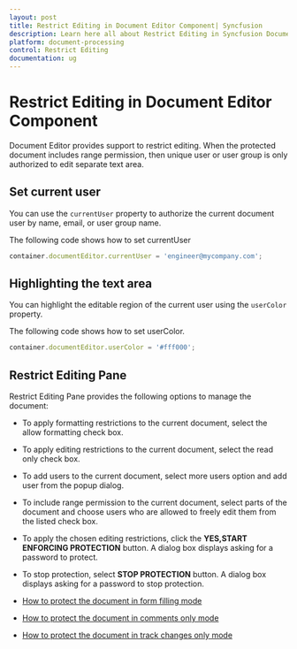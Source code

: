 ```yaml
---
layout: post
title: Restrict Editing in Document Editor Component| Syncfusion
description: Learn here all about Restrict Editing in Syncfusion Document Editor component of Syncfusion Essential JS 2 and more.
platform: document-processing
control: Restrict Editing
documentation: ug
---
```



# Restrict Editing in Document Editor Component

Document Editor provides support to restrict editing. When the protected document includes range permission, then unique user or user group is only authorized to edit separate text area.

## Set current user

You can use the `currentUser` property to authorize the current document user by name, email, or user group name.

The following code shows how to set currentUser

```typescript
container.documentEditor.currentUser = 'engineer@mycompany.com';
```

## Highlighting the text area

You can highlight the editable region of the current user using the `userColor` property.

The following code shows how to set userColor.

```typescript
container.documentEditor.userColor = '#fff000';
```

## Restrict Editing Pane

Restrict Editing Pane provides the following options to manage the document:

* To apply formatting restrictions to the current document, select the allow formatting check box.
* To apply editing restrictions to the current document, select the read only check box.
* To add users to the current document, select more users option and add user from the popup dialog.
* To include range permission to the current document, select parts of the document and choose users who are allowed to freely edit them from the listed check box.
* To apply the chosen editing restrictions, click the **YES,START ENFORCING PROTECTION** button. A dialog box displays asking for a password to protect.
* To stop protection, select **STOP PROTECTION** button. A dialog box displays asking for a password to stop protection.

* [How to protect the document in form filling mode](../asp-net-core/form-fields#protect-the-document-in-form-filling-mode)
* [How to protect the document in comments only mode](../asp-net-core/comments#protect-the-document-in-comments-only-mode)
* [How to protect the document in track changes only mode](../asp-net-core/track-changes#protect-the-document-in-track-changes-only-mode)